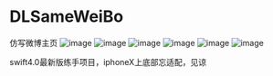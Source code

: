 # DLSameWeiBo
仿写微博主页
![image](https://github.com/shineDongDongEr/DLSameWeiBo/raw/master/仿微博项目Swift4.0.gif)
![image](https://github.com/shineDongDongEr/DLSameWeiBo/raw/master/仿微博首页.gif)
![image](https://github.com/shineDongDongEr/DLSameWeiBo/raw/master/图文混排.gif)
![image](https://github.com/shineDongDongEr/DLSameWeiBo/raw/master/自定义照片浏览器.gif)
![image](https://github.com/shineDongDongEr/DLSameWeiBo/raw/master/自定义表情键盘.gif)
![image](https://github.com/shineDongDongEr/DLSameWeiBo/raw/master/自定义转场动画.gif)

swift4.0最新版练手项目，iphoneX上底部忘适配，见谅
